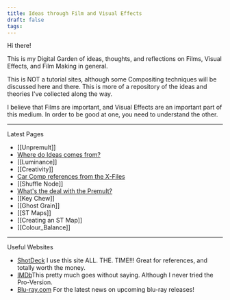 ```yaml
---
title: Ideas through Film and Visual Effects
draft: false
tags:
---
```

Hi there!

This is my Digital Garden of ideas, thoughts, and reflections on Films, Visual Effects, and Film Making in general.

This is NOT a tutorial sites, although some Compositing techniques will be discussed here and there. This is more of a repository of the ideas and theories I've collected along the way.

I believe that Films are important, and Visual Effects are an important part of this medium. In order to be good at one, you need to understand the other.

---

Latest Pages

- [[Unpremult]]
- [Where do Ideas comes from?](ideas)
- [[Luminance]]
- [[Creativity]]
- [Car Comp references from the X-Files](X-Files)
- [[Shuffle Node]]
- [What's the deal with the Premult?](Premult.md)
- [[Key Chew]]
- [[Ghost Grain]]
- [[ST Maps]]
- [[Creating an ST Map]]
- [[Colour_Balance]]

---

Useful Websites
 - [ShotDeck](https://shotdeck.com/) I use this site ALL. THE. TIME!!! Great for references, and totally worth the money.
 - [IMDb](https://www.imdb.com)This pretty much goes without saying. Although I never tried the Pro-Version.
 - [Blu-ray.com](https://www.blu-ray.com) For the latest news on upcoming blu-ray releases!